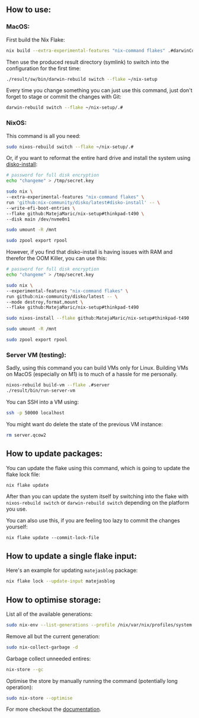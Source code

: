 ## How to use:

### MacOS:

First build the Nix Flake:

```bash
nix build --extra-experimental-features "nix-command flakes" .#darwinConfigurations.Matejas-MacBook-Pro.system
```

Then use the produced result directory (symlink) to switch into the configuration for the first time:

```bash
./result/sw/bin/darwin-rebuild switch --flake ~/nix-setup
```

Every time you change something you can just use this command, just don't forget to stage or commit the changes with Git:

```bash
darwin-rebuild switch --flake ~/nix-setup/.#
```

### NixOS:

This command is all you need:

```bash
sudo nixos-rebuild switch --flake ~/nix-setup/.#
```

Or, if you want to reformat the entire hard drive and install the system using [disko-install](https://github.com/nix-community/disko/blob/master/docs/disko-install.md):

```bash
# password for full disk encryption
echo "changeme" > /tmp/secret.key

sudo nix \
--extra-experimental-features "nix-command flakes" \
run 'github:nix-community/disko/latest#disko-install' -- \
--write-efi-boot-entries \
--flake github:MatejaMaric/nix-setup#thinkpad-t490 \
--disk main /dev/nvme0n1

sudo umount -R /mnt

sudo zpool export rpool
```

However, if you find that disko-install is having issues with RAM and therefor the OOM Killer, you can use this:

```bash
# password for full disk encryption
echo "changeme" > /tmp/secret.key

sudo nix \
--experimental-features "nix-command flakes" \
run github:nix-community/disko/latest -- \
--mode destroy,format,mount \
--flake github:MatejaMaric/nix-setup#thinkpad-t490

sudo nixos-install --flake github:MatejaMaric/nix-setup#thinkpad-t490

sudo umount -R /mnt

sudo zpool export rpool
```

### Server VM (testing):

Sadly, using this command you can build VMs only for Linux. Building VMs on MacOS (especially on M1) is to much of a hassle for me personally.

```bash
nixos-rebuild build-vm --flake .#server
./result/bin/run-server-vm
```

You can SSH into a VM using:

```bash
ssh -p 50000 localhost
```

You might want do delete the state of the previous VM instance:

```bash
rm server.qcow2
```

## How to update packages:

You can update the flake using this command, which is going to update the flake lock file:

```bash
nix flake update
```

After than you can update the system itself by switching into the flake with
`nixos-rebuild switch` or `darwin-rebuild switch` depending on the platform you
use.

You can also use this, if you are feeling too lazy to commit the changes yourself:

```
nix flake update --commit-lock-file
```

## How to update a single flake input:

Here's an example for updating `matejasblog` package:

```bash
nix flake lock --update-input matejasblog
```

## How to optimise storage:

List all of the available generations:

```bash
sudo nix-env --list-generations --profile /nix/var/nix/profiles/system
```

Remove all but the current generation:

```bash
sudo nix-collect-garbage -d
```

Garbage collect unneeded entires:

```bash
nix-store --gc
```

Optimise the store by manually running the command (potentially long operation):

```bash
sudo nix-store --optimise
```
For more checkout the [documentation](https://nixos.wiki/wiki/Storage_optimization).
